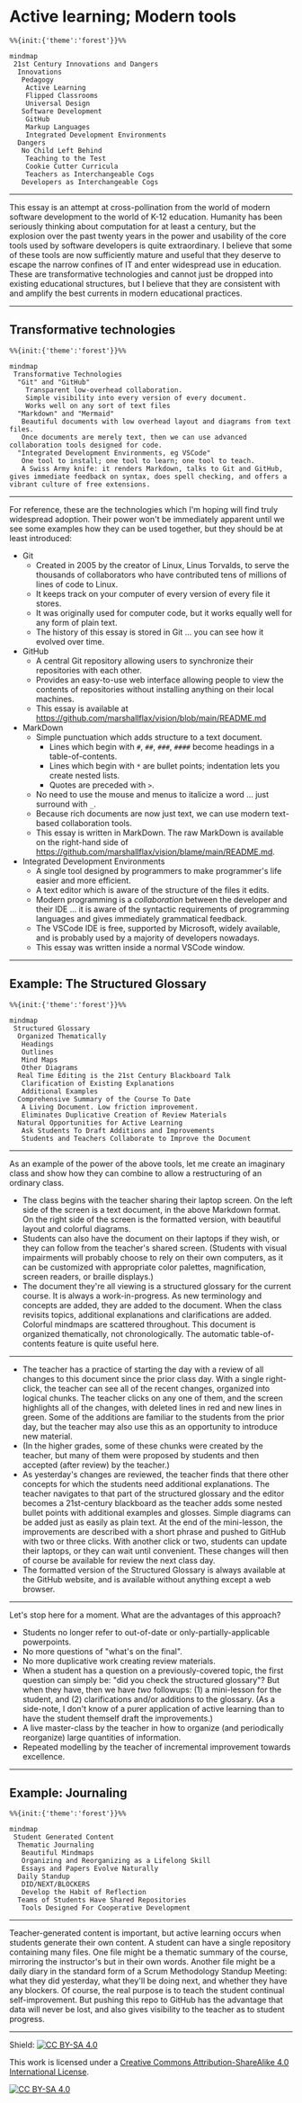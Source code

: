 # Active learning; Modern tools

```mermaid
%%{init:{'theme':'forest'}}%%

mindmap
 21st Century Innovations and Dangers
  Innovations
   Pedagogy
    Active Learning
    Flipped Classrooms
    Universal Design
   Software Development
    GitHub
    Markup Languages
    Integrated Development Environments
  Dangers
   No Child Left Behind
    Teaching to the Test
    Cookie Cutter Curricula 
    Teachers as Interchangeable Cogs
   Developers as Interchangeable Cogs
```

---

This essay is an attempt at cross-pollination from the world of modern software development to the world of K-12 education.
Humanity has been seriously thinking about computation for at least a century, but the explosion over the past twenty years in the power and usability of the core tools used by software developers is quite extraordinary.
I believe that some of these tools are now sufficiently mature and useful that they deserve to escape the narrow confines of IT and enter widespread use in education.
These are transformative technologies and cannot just be dropped into existing educational structures, but I believe that they are consistent with and amplify the best currents in modern educational practices.

---

## Transformative technologies

```mermaid
%%{init:{'theme':'forest'}}%%

mindmap
 Transformative Technologies
  "Git" and "GitHub"
    Transparent low-overhead collaboration. 
    Simple visibility into every version of every document.
    Works well on any sort of text files
  "Markdown" and "Mermaid"
   Beautiful documents with low overhead layout and diagrams from text files.
   Once documents are merely text, then we can use advanced collaboration tools designed for code.
  "Integrated Development Environments, eg VSCode"
   One tool to install; one tool to learn; one tool to teach.
   A Swiss Army knife: it renders Markdown, talks to Git and GitHub, gives immediate feedback on syntax, does spell checking, and offers a vibrant culture of free extensions.
```

---

For reference, these are the technologies which I'm hoping will find truly widespread adoption. Their power won't be immediately apparent until we see some examples how they can be used together, but they should be at least introduced:

* Git
  * Created in 2005 by the creator of Linux, Linus Torvalds, to serve the thousands of collaborators who have contributed tens of millions of lines of code to Linux.
  * It keeps track on your computer of every version of every file it stores.
  * It was originally used for computer code, but it works equally well for any form of plain text.
  * The history of this essay is stored in Git ... you can see how it evolved over time.
* GitHub
  * A central Git repository allowing users to synchronize their repositories with each other.
  * Provides an easy-to-use web interface allowing people to view the contents of repositories without installing anything on their local machines.
  * This essay is available at <https://github.com/marshallflax/vision/blob/main/README.md>
* MarkDown
  * Simple punctuation which adds structure to a text document.
    * Lines which begin with `#`, `##`, `###`, `####` become headings in a table-of-contents.
    * Lines which begin with `*` are bullet points; indentation lets you create nested lists.
    * Quotes are preceded with `>`.
  * No need to use the mouse and menus to italicize a word ... just surround with `_`.
  * Because rich documents are now just text, we can use modern text-based collaboration tools.
  * This essay is written in MarkDown. The raw MarkDown is available on the right-hand side of <https://github.com/marshallflax/vision/blame/main/README.md>.
* Integrated Development Environments
  * A single tool designed by programmers to make programmer's life easier and more efficient.
  * A text editor which is aware of the structure of the files it edits.
  * Modern programming is a *collaboration* between the developer and their IDE ... it is aware of the syntactic requirements of programming languages and gives immediately grammatical feedback.
  * The VSCode IDE is free, supported by Microsoft, widely available, and is probably used by a majority of developers nowadays.
  * This essay was written inside a normal VSCode window.

---

## Example: The Structured Glossary

```mermaid
%%{init:{'theme':'forest'}}%%

mindmap
 Structured Glossary
  Organized Thematically
   Headings
   Outlines
   Mind Maps
   Other Diagrams
  Real Time Editing is the 21st Century Blackboard Talk
   Clarification of Existing Explanations
   Additional Examples
  Comprehensive Summary of the Course To Date
   A Living Document. Low friction improvement.
   Eliminates Duplicative Creation of Review Materials
  Natural Opportunities for Active Learning
   Ask Students To Draft Additions and Improvements
   Students and Teachers Collaborate to Improve the Document
```

---

As an example of the power of the above tools, let me create an imaginary class and show how they can combine to allow a restructuring of an ordinary class.

* The class begins with the teacher sharing their laptop screen.  On the left side of the screen is a text document, in the above Markdown format.  On the right side of the screen is the formatted version, with beautiful layout and colorful diagrams.
* Students can also have the document on their laptops if they wish, or they can follow from the teacher's shared screen.
  (Students with visual impairments will probably choose to rely on their own computers, as it can be customized with appropriate color palettes, magnification, screen readers, or braille displays.)
* The document they're all viewing is a structured glossary for the current course.
  It is always a work-in-progress.
  As new terminology and concepts are added, they are added to the document.
  When the class revisits topics, additional explanations and clarifications are added.
  Colorful mindmaps are scattered throughout.
  This document is organized thematically, not chronologically.
  The automatic table-of-contents feature is quite useful here.

---

* The teacher has a practice of starting the day with a review of all changes to this document since the prior class day.
  With a single right-click, the teacher can see all of the recent changes, organized into logical chunks.
  The teacher clicks on any one of them, and the screen highlights all of the changes, with deleted lines in red and new lines in green.
  Some of the additions are familiar to the students from the prior day, but the teacher may also use this as an opportunity to introduce new material.
* (In the higher grades, some of these chunks were created by the teacher, but many of them were proposed by students and then accepted (after review) by the teacher.)
* As yesterday's changes are reviewed, the teacher finds that there other concepts for which the students need additional explanations.
  The teacher navigates to that part of the structured glossary and the editor becomes a 21st-century blackboard as the teacher adds some nested bullet points with additional examples and glosses.
  Simple diagrams can be added just as easily as plain text.
  At the end of the mini-lesson, the improvements are described with a short phrase and pushed to GitHub with two or three clicks.
  With another click or two, students can update their laptops, or they can wait until convenient.
  These changes will then of course be available for review the next class day.
* The formatted version of the Structured Glossary is always available at the GitHub website, and is available without anything except a web browser.

---

Let's stop here for a moment.
What are the advantages of this approach?

* Students no longer refer to out-of-date or only-partially-applicable powerpoints.
* No more questions of "what's on the final".
* No more duplicative work creating review materials.
* When a student has a question on a previously-covered topic, the first question can simply be: "did you check the structured glossary"?
  But when they have, then we have *two* followups: (1) a mini-lesson for the student, and (2) clarifications and/or additions to the glossary.
  (As a side-note, I don't know of a purer application of active learning than to have the student themself draft the improvements.)
* A live master-class by the teacher in how to organize (and periodically reorganize) large quantities of information.
* Repeated modelling by the teacher of incremental improvement towards excellence.

---

## Example: Journaling

```mermaid
%%{init:{'theme':'forest'}}%%

mindmap
 Student Generated Content
  Thematic Journaling 
   Beautiful Mindmaps
   Organizing and Reorganizing as a Lifelong Skill
   Essays and Papers Evolve Naturally
  Daily Standup
   DID/NEXT/BLOCKERS
   Develop the Habit of Reflection
  Teams of Students Have Shared Repositories
   Tools Designed For Cooperative Development
```

---

Teacher-generated content is important, but active learning occurs when students generate their own content.
A student can have a single repository containing many files. One file might be a thematic summary of the course, mirroring the instructor's but in their own words.
Another file might be a daily diary in the standard form of a Scrum Methodology Standup Meeting: what they did yesterday, what they'll be doing next, and whether they have any blockers.
Of course, the real purpose is to teach the student continual self-improvement.
But pushing this repo to GitHub has the advantage that data will never be lost, and also gives visibility to the teacher as to student progress.

---

Shield: [![CC BY-SA 4.0][cc-by-sa-shield]][cc-by-sa]

This work is licensed under a
[Creative Commons Attribution-ShareAlike 4.0 International License][cc-by-sa].

[![CC BY-SA 4.0][cc-by-sa-image]][cc-by-sa]

[cc-by-sa]: http://creativecommons.org/licenses/by-sa/4.0/
[cc-by-sa-image]: https://licensebuttons.net/l/by-sa/4.0/88x31.png
[cc-by-sa-shield]: https://img.shields.io/badge/License-CC%20BY--SA%204.0-lightgrey.svg
